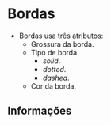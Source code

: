 # Bordas

- Bordas usa três atributos:
  - Grossura da borda.
  - Tipo de borda.
    - *solid*.
    - *dotted*.
    - *dashed*.
  - Cor da borda.

## Informações
